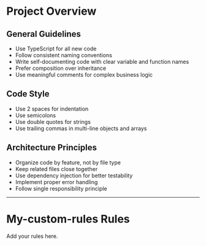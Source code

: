 # Project Overview

## General Guidelines

- Use TypeScript for all new code
- Follow consistent naming conventions
- Write self-documenting code with clear variable and function names
- Prefer composition over inheritance
- Use meaningful comments for complex business logic

## Code Style

- Use 2 spaces for indentation
- Use semicolons
- Use double quotes for strings
- Use trailing commas in multi-line objects and arrays

## Architecture Principles

- Organize code by feature, not by file type
- Keep related files close together
- Use dependency injection for better testability
- Implement proper error handling
- Follow single responsibility principle

---

# My-custom-rules Rules

Add your rules here.